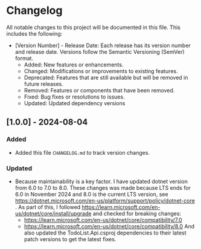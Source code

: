 # Changelog

All notable changes to this project will be documented in this file. This includes the following:
- [Version Number] - Release Date: Each release has its version number and release date. Versions follow the Semantic Versioning (SemVer) format.
    - Added: New features or enhancements.
    - Changed: Modifications or improvements to existing features.
    - Deprecated: Features that are still available but will be removed in future releases.
    - Removed: Features or components that have been removed.
    - Fixed: Bug fixes or resolutions to issues.
    - Updated: Updated dependency versions

## [1.0.0] - 2024-08-04
### Added
- Added this file `CHANGELOG.md` to track version changes.

### Updated
- Because maintainability is a key factor. I have updated dotnet version from 6.0 to 7.0 to 8.0. These changes was made because LTS ends for 6.0 in November 2024 and 8.0 is the current LTS version, see https://dotnet.microsoft.com/en-us/platform/support/policy/dotnet-core . As part of this, I followed https://learn.microsoft.com/en-us/dotnet/core/install/upgrade and checked for breaking changes:
    - https://learn.microsoft.com/en-us/dotnet/core/compatibility/7.0
    - https://learn.microsoft.com/en-us/dotnet/core/compatibility/8.0
And also updated the TodoList.Api.csproj dependencies to their latest patch versions to get the latest fixes.

